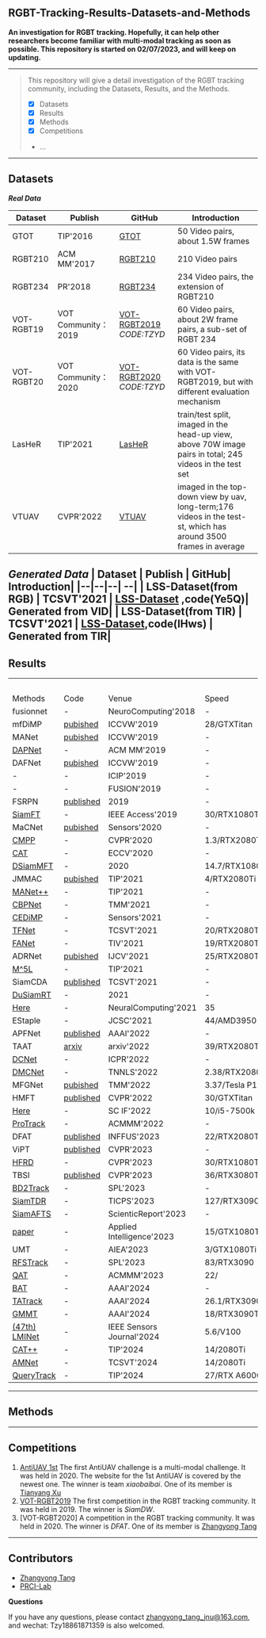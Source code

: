 ## RGBT-Tracking-Results-Datasets-and-Methods

**An investigation for RGBT tracking. 
Hopefully, it can help other researchers become familiar with multi-modal tracking as soon as possible.
This repository is started on 02/07/2023, and will keep on updating.**

-----
>This repository will give a detail investigation of the RGBT tracking community, including the Datasets, Results, and the Methods.
> 
>  - [x] Datasets
>  - [x] Results
>  - [x] Methods
>  - [x] Competitions
>  -  ...
-----

## Datasets
***Real Data***

| Dataset | Publish  | GitHub| Introduction|
|--|--|--| --|
| GTOT | TIP'2016 | [GTOT](https://pan.baidu.com/s/1QNidEo-HepRaS6OIZr7-Cw) | 50 Video pairs, about 1.5W frames|
| RGBT210| ACM MM'2017 | [RGBT210](https://drive.google.com/file/d/0B3i2rdXLNbdUTkhsLVRwcTBTMlU/view?resourcekey=0-vytg_w3hqlQfLhoiS2J8Dg) | 210 Video pairs|
| RGBT234| PR'2018 | [RGBT234](https://sites.google.com/view/ahutracking001/)| 234 Video pairs, the extension of RGBT210 |
| VOT-RGBT19| VOT Community：2019 |[VOT-RGBT2019](https://pan.baidu.com/s/1kYnTTWF9LIkrCH4NNsSlFQ) *CODE:TZYD* | 60 Video pairs, about 2W frame pairs, a sub-set of RGBT 234|
| VOT-RGBT20|VOT Community： 2020 | [VOT-RGBT2020](https://pan.baidu.com/s/1fNgAVk4siqP2p-b1M2ZGmg ) *CODE:TZYD*| 60 Video pairs, its data is the same with VOT-RGBT2019, but with different evaluation mechanism|
| LasHeR| TIP'2021 | [LasHeR](https://github.com/BUGPLEASEOUT/LasHeR) | train/test split, imaged in the head-up view, above 70W image pairs in total; 245 videos in the test set|
| VTUAV| CVPR'2022 |[VTUAV](https://zhang-pengyu.github.io/DUT-VTUAV/) | imaged in the top-down view by uav, long-term;176 videos in the test-st, which has around 3500 frames in average|

***Generated Data***
| Dataset | Publish  | GitHub| Introduction|
|--|--|--| --|
| LSS-Dataset(from RGB) | TCSVT'2021 | [LSS-Dataset](https://pan.baidu.com/s/1x2hiqb2lSo54_4CI_L9YeQhttps://pan.baidu.com/s/1x2hiqb2lSo54_4CI_L9YeQ) ,code(Ye5Q)| Generated from VID|
| LSS-Dataset(from TIR) | TCSVT'2021 | [LSS-Dataset](https://pan.baidu.com/s/1xD3Ox-9VbZnyRQSWOxQRNw),code(IHws) | Generated from TIR|
-----
## Results


<table>
    <tr> 
        <th colspan="1"></th> 
        <th colspan="1"></th> 
	<th colspan="1"></th> 
	<th colspan="1"></th> 
        <th colspan="2">GTOT</th> 
        <th colspan="2">RGBT210</th> 
        <th colspan="2">RGBT234</th> 
        <th colspan="3">LasHeR</th> 
        <th colspan="3">VTUAV</th> 
        <th colspan="3">VOT-RGBT2019</th> 
        <th colspan="3">VOT-RGBT2020</th> 
    </tr>
    <tr>
    	<td> Methods</td>
    	 <td>Code</td>
    	<td>Venue</td>
	<td>Speed</td>
    	<td> PR</td>
    	<td> SR</td>
    	<td> PR</td>
    	<td> SR</td>
       	<td> PR</td>
    	<td> SR</td>
    	<td> PR</td>
    	<td> NPR</td>
    	<td> SR</td>
    	<td> PR</td>
    	<td> NPR</td>
    	<td> SR</td>
       	<td> R</td>
    	<td> A</td>
    	<td> EAO</td>
    	<td> R</td>
    	<td> A</td>
    	<td> EAO</td> 	
    </tr>
    <tr> 
    	<td> fusionnet</td>
    	    	<td> -</td>
    	<td> NeuroComputing'2018</td>
	<td> -</td>
    	<td> 0.852</td>
    	<td> 0.626</td>
    	<td> -</td>
    	<td> -</td>
    	<td> -</td>
    	<td> -</td>
    	<td> -</td>
    	<td> -</td>
    	<td> -</td>
        <td> -</td>
    	<td> -</td>
    	<td> -</td>
       	<td> -</td>
    	<td> -</td>
    	<td> -</td>
        <td> -</td>
    	<td> -</td>
    	<td> -</td>
    </tr>
    <tr> 
    	<td> mfDiMP</td>
    	    	<td> <a href='https://github.com/zhanglichao/end2end_rgbt_tracking'>pubished</a></td>
    	<td> ICCVW'2019</td>
	<td> 28/GTXTitan</td>
    	<td> -</td>
    	<td> -</td>
    	<td> 0.786</td>
    	<td> 0.555</td>
    	<td> 0.785</td>
    	<td> 0.559</td>
    	<td> 0.448</td>
    	<td> 0.395</td>
    	<td> 0.343</td>
        <td> 0.673</td>
    	<td> -</td>
    	<td> 0.554</td>
       	<td> 0.602</td>
    	<td> 0.804</td>
    	<td> 0.388</td>
        <td> 0.638</td>
    	<td> 0.793</td>
    	<td> 0.380</td>
    </tr>
    <tr> 
    	<td> MANet </td>
    	    	<td> <a href='https://github.com/Alexadlu/MANet'>pubished</a> </td>
    	<td> ICCVW'2019</td>
	<td> -</td>
    	<td> 0.894</td>
    	<td> 0.724</td>
    	<td> -</td>
    	<td> -</td>
    	<td> 0.777</td>
    	<td> 0.539</td>
    	<td> 0.457</td>
    	<td> -</td>
    	<td> 0.330</td>
        <td> 0.455</td>
    	<td> 0.383</td>
    	<td> 0.326</td>
       	<td> 0.582</td>
    	<td> 0.701</td>
    	<td> 0.346</td>
        <td> -</td>
    	<td> -</td>
    	<td> -</td>
    </tr>
      <tr> 
    	<td> <a href='https://arxiv.org/pdf/1907.10451.pdf'>DAPNet</a></td>
    	    	<td> -</td>
    	<td> ACM MM'2019</td>
	<td> -</td>
    	<td> 0.882</td>
    	<td> 0.707</td>
    	<td> -</td>
    	<td> -</td>
    	<td> 0.766</td>
    	<td> 0.537</td>
    	<td> 0.431</td>
    	<td> -</td>
    	<td> 0.314</td>
        <td> 0.431</td>
    	<td> 0.383</td>
    	<td> 0.314</td>
       	<td> -</td>
    	<td> -</td>
    	<td>-</td>
        <td> -</td>
    	<td> -</td>
    	<td> -</td>
    </tr>
       <tr> 
    	<td> DAFNet</td>
    	    	<td> <a href='https://github.com/mjt1312/DAFNet'>pubished</a></td>
    	<td> ICCVW'2019</td>
	<td> -</td>
    	<td> 0.891</td>
    	<td> 0.712</td>
    	<td> -</td>
    	<td> -</td>
    	<td> 0.796</td>
    	<td> 0.544</td>
    	<td> 0.448</td>
    	<td> 0.390</td>
    	<td> 0.311</td>
        <td> 0.620</td>
    	<td> -</td>
    	<td> 0.458</td>
       	<td> -</td>
    	<td> -</td>
    	<td>-</td>
        <td> -</td>
    	<td> -</td>
    	<td> -</td>
    </tr>
        <tr> 
    	<td> -</td>
    	    	<td> -</td>
    	<td> ICIP'2019</td>
	<td> -</td>
    	<td> 0.843</td>
    	<td> 0.677</td>
    	<td> -</td>
    	<td> -</td>
    	<td> 0.787</td>
    	<td> 0.545</td>
    	<td> -</td>
    	<td> -</td>
    	<td> -</td>
        <td> -</td>
    	<td> -</td>
    	<td> -</td>
       	<td> -</td>
    	<td> -</td>
    	<td>-</td>
        <td> -</td>
    	<td> -</td>
    	<td> -</td>
    </tr>
    <tr> 
    	<td> -</td>
    	    	<td> -</td>
    	<td> FUSION'2019</td>
	<td> -</td>
    	<td> -</td>
    	<td> -</td>
    	<td> -</td>
    	<td> -</td>
    	<td> 0.610</td>
    	<td> 0.428</td>
    	<td> -</td>
    	<td> -</td>
    	<td> -</td>
        <td> -</td>
    	<td> -</td>
    	<td> -</td>
       	<td> -</td>
    	<td> -</td>
    	<td>-</td>
        <td> -</td>
    	<td> -</td>
    	<td> -</td>
    </tr>
    <tr> 
    	<td> FSRPN</td>
    	    	<td> <a href='https://github.com/hli1221/rgbt-tracking-fsrpn'>published</a></td>
    	<td> 2019</td>
	<td> -</td>
    	<td> -</td>
    	<td> -</td>
    	<td> -</td>
    	<td> -</td>
    	<td> -</td>
    	<td> -</td>
    	<td> -</td>
    	<td> -</td>
    	<td> -</td>
        <td> 0.653</td>
    	<td> -</td>
    	<td> 0.544</td>
       	<td> -</td>
    	<td> -</td>
    	<td>0.355</td>
        <td> -</td>
    	<td> -</td>
    	<td> -</td>
    </tr>
            <tr> 
    	<td>  <a href='https://ieeexplore.ieee.org/document/8809774'>SiamFT</a></td>
    	    	<td> -</td>
    	<td> IEEE Access'2019</td>
	<td> 30/RTX1080Ti</td>
    	<td>0.826</td>
    	<td> 0.700</td>
    	<td> -</td>
    	<td> -</td>
    	<td> 0.688</td>
    	<td> 0.486</td>
    	<td> -</td>
    	<td> -</td>
    	<td> -</td>
        <td> -</td>
    	<td> -</td>
    	<td> -</td>
       	<td> 0.630</td>
    	<td> 0.639</td>
    	<td>0.310</td>
        <td> -</td>
    	<td> -</td>
    	<td> -</td>
    </tr>
	<tr> 
    	<td> MaCNet</td>
    	    	<td> <a href='https://github.com/Lee-zl/MaCNet'>pubished</a></td>
    	<td> Sensors'2020</td>
	<td> -</td>
    	<td>0.880</td>
    	<td> 0.714</td>
    	<td> -</td>
    	<td> -</td>
    	<td> 0.790</td>
    	<td> 0.554</td>
    	<td> 0.482</td>
    	<td> 0.420</td>
    	<td> 0.350</td>
        <td> -</td>
    	<td> -</td>
    	<td> -</td>
       	<td> 0.545</td>
    	<td> 0.591</td>
    	<td>0.305</td>
        <td> -</td>
    	<td> -</td>
    	<td> -</td>
    </tr>
   	<tr> 
    	<td>  <a href='https://openaccess.thecvf.com/content_CVPR_2020/papers/Wang_Cross-Modal_Pattern-Propagation_for_RGB-T_Tracking_CVPR_2020_paper.pdf'>CMPP</a></td>
    	    	<td> -</td>
    	<td>CVPR'2020</td>
	<td> 1.3/RTX2080Ti</td>
    	<td>0.926</td>
    	<td> 0.738</td>
    	<td> -</td>
    	<td> -</td>
    	<td> 0.823</td>
    	<td> 0.575</td>
    	<td> -</td>
    	<td> -</td>
    	<td> -</td>
        <td> -</td>
    	<td> -</td>
    	<td> -</td>
       	<td> -</td>
    	<td> -</td>
    	<td>-</td>
        <td> -</td>
    	<td> -</td>
    	<td> -</td>
    </tr>
    	<tr> 
    	<td> <a href='https://www.ecva.net/papers/eccv_2020/papers_ECCV/papers/123670222.pdf'>CAT</a></td>
    	    	<td> -</td>
    	<td>ECCV'2020</td>
	<td> -</td>
    	<td>0.889</td>
    	<td> 0.717</td>
    	<td> 0.792</td>
    	<td> 0.533</td>
    	<td> 0.804</td>
    	<td> 0.561</td>
    	<td> 0.450</td>
    	<td> 0.395</td>
    	<td> 0.314</td>
        <td> -</td>
    	<td> -</td>
    	<td> -</td>
       	<td> -</td>
    	<td> -</td>
    	<td>-</td>
        <td> -</td>
    	<td> -</td>
    	<td> -</td>
    </tr>
    	<tr> 
    	<td> <a href='https://www.sciencedirect.com/science/article/pii/S092359651930342X'>DSiamMFT</a></td>
    	    	<td> -</td>
    	<td>2020</td>
	<td> 14.7/RTX1080Ti</td>
    	<td>-</td>
    	<td> -</td>
    	<td> 0.642</td>
    	<td> 0.432</td>
    	<td> -</td>
    	<td> -</td>
    	<td> -</td>
    	<td> -</td>
    	<td> -</td>
        <td> -</td>
    	<td> -</td>
    	<td> -</td>
       	<td> -</td>
    	<td> -</td>
    	<td>-</td>
        <td> -</td>
    	<td> -</td>
    	<td> -</td>
    </tr>
    	<tr> 
    	<td> JMMAC</td>
    	    	<td> <a href='https://github.com/zhang-pengyu/JMMAC'>pubished</a></td>
    	<td>TIP'2021</td>
	<td> 4/RTX2080Ti</td>
    	<td>0.902</td>
    	<td> 0.732</td>
    	<td> -</td>
    	<td> -</td>
    	<td> 0.790</td>
    	<td> 0.573</td>
    	<td> -</td>
    	<td> -</td>
    	<td> -</td>
        <td> -</td>
    	<td> -</td>
    	<td> -</td>
       	<td> 0.665</td>
    	<td> 0.821</td>
    	<td>0.483</td>
        <td> 0.662</td>
    	<td> 0.818</td>
    	<td> 0.420</td>
    </tr>
      	<tr> 
    	<td> <a href='https://github.com/Alexadlu/MANet_pp'>MANet++</a></td>
    	    	<td> -</td>
    	<td>TIP'2021</td>
	<td> -</td>
    	<td>0.901</td>
    	<td> 0.723</td>
    	<td> -</td>
    	<td> -</td>
    	<td> 0.800</td>
    	<td> 0.554</td>
    	<td> 0.467</td>
    	<td> 0.404</td>
    	<td> 0.314</td>
        <td> -</td>
    	<td> -</td>
    	<td> -</td>
       	<td> 0.509</td>
    	<td> 0.538</td>
    	<td>0.272</td>
        <td> -</td>
    	<td> -</td>
    	<td> -</td>
    </tr>
       	<tr> 
    	<td> <a href='https://ieeexplore.ieee.org/abstract/document/9340007'>CBPNet</a></td>
    	    	<td> -</td>
    	<td>TMM'2021</td>
	<td> -</td>
    	<td>0.885</td>
    	<td> 0.716</td>
    	<td> -</td>
    	<td> -</td>
    	<td> 0.794</td>
    	<td> 0.541</td>
    	<td> -</td>
    	<td> -</td>
    	<td> -</td>
        <td> -</td>
    	<td> -</td>
    	<td> -</td>
       	<td> -</td>
    	<td> -</td>
    	<td>-</td>
        <td> -</td>
    	<td> -</td>
    	<td> -</td>
    </tr>
       	<tr> 
    	<td>  <a href='https://pubmed.ncbi.nlm.nih.gov/34502691/'>CEDiMP</a></td>
    	    	<td> -</td>
    	<td>Sensors'2021</td>
	<td> -</td>
    	<td>0.886</td>
    	<td> 0.731</td>
    	<td> -</td>
    	<td> -</td>
    	<td> 0.808</td>
    	<td> 0.561</td>
    	<td> -</td>
    	<td> -</td>
    	<td> -</td>
        <td> -</td>
    	<td> -</td>
    	<td> -</td>
       	<td> -</td>
    	<td> -</td>
    	<td>-</td>
        <td> -</td>
    	<td> -</td>
    	<td> -</td>
    </tr>
       <tr> 
    	<td> <a href='https://ieeexplore.ieee.org/document/9383014'>TFNet</a></td>
    	    	<td> -</td>
    	<td>TCSVT'2021</td>
	<td> 20/RTX2080Ti</td>
    	<td>0.886</td>
    	<td> 0.729</td>
    	<td> 0.777</td>
    	<td> 0.529</td>
    	<td> 0.806</td>
    	<td> 0.560</td>
    	<td> -</td>
    	<td> -</td>
    	<td> -</td>
        <td> -</td>
    	<td> -</td>
    	<td> -</td>
       	<td> 0.462</td>
    	<td> 0.594</td>
    	<td>0.288</td>
        <td> -</td>
    	<td> -</td>
    	<td> -</td>
    </tr>
        <tr> 
    	<td> <a href='https://ieeexplore.ieee.org/stamp/stamp.jsp?arnumber=90354574'>FANet</a></td>
    	    	<td> -</td>
    	<td>TIV'2021</td>
	<td> 19/RTX2080Ti</td>
    	<td>0.891</td>
    	<td> 0.728</td>
    	<td> -</td>
    	<td> -</td>
    	<td> 0.787</td>
    	<td> 0.553</td>
    	<td> 0.441</td>
    	<td> 0.384</td>
    	<td> 0.309</td>
        <td> -</td>
    	<td> -</td>
    	<td> -</td>
       	<td> 0.472</td>
    	<td> 0.508</td>
    	<td>0.247</td>
        <td> -</td>
    	<td> -</td>
    	<td> -</td>
    </tr>
         <tr> 
    	<td> ADRNet</td>
    	    	<td> <a href='https://github.com/zhang-pengyu/ADRNet'>pubished</a></td>
    	<td>IJCV'2021</td>
	<td> 25/RTX2080Ti</td>
    	<td>0.904</td>
    	<td> 0.739</td>
    	<td> -</td>
    	<td> -</td>
    	<td> 0.809</td>
    	<td> 0.571</td>
    	<td> -</td>
    	<td> -</td>
    	<td> -</td>
        <td> 0.622</td>
    	<td> -</td>
    	<td> 0.466</td>
       	<td> 0.622</td>
    	<td> 0.766</td>
    	<td>0.396</td>
        <td> -</td>
    	<td> -</td>
    	<td> -</td>
    </tr>
	<tr> 
    	<td> <a href='https://ieeexplore.ieee.org/document/9617143'>M^5L</a></td>
    	    	<td> -</td>
    	<td>TIP'2021</td>
	<td> -</td>
    	<td>0.896</td>
    	<td> 0.710</td>
    	<td> -</td>
    	<td> -</td>
    	<td> 0.795</td>
    	<td> 0.542</td>
    	<td> -</td>
    	<td> -</td>
    	<td> -</td>
        <td> -</td>
    	<td> -</td>
    	<td> -</td>
       	<td> -</td>
    	<td> -</td>
    	<td>-</td>
        <td> -</td>
    	<td> -</td>
    	<td> -</td>
    </tr>
            <tr> 
    	<td> SiamCDA</td>
    	    	<td> <a href='https://github.com/Tianlu-Zhang/LSS-Dataset'> published </a> </td>
    	<td>TCSVT'2021</td>
	<td> -</td>
    	<td>0.877</td>
    	<td> 0.732</td>
    	<td> -</td>
    	<td> -</td>
    	<td> 0.760</td>
    	<td> 0.569</td>
    	<td> -</td>
    	<td> -</td>
    	<td> -</td>
        <td> -</td>
    	<td> -</td>
    	<td> -</td>
       	<td> 0.682</td>
    	<td> 0.757</td>
    	<td>0.424</td>
        <td> -</td>
    	<td> -</td>
    	<td> -</td>
    </tr>
    <tr> 
    	<td> <a href='https://link.springer.com/article/10.1007/s00371-021-02131-4'>DuSiamRT</a></td>
    	    	<td> -</td>
    	<td>2021</td>
	<td> -</td>
    	<td>0.766</td>
    	<td> 0.628</td>
    	<td> -</td>
    	<td> -</td>
    	<td> 0.567</td>
    	<td> 0.384</td>
    	<td> -</td>
    	<td> -</td>
    	<td> -</td>
        <td> -</td>
    	<td> -</td>
    	<td> -</td>
       	<td> -</td>
    	<td> -</td>
    	<td>-</td>
        <td> -</td>
    	<td> -</td>
    	<td> -</td>
    </tr>
   <tr> 
    	<td> <a href='https://www.sciencedirect.com/science/article/pii/S0925231221011966'>Here</a></td>
    	    	<td> -</td>
    	<td>NeuralComputing'2021</td>
	<td> 35</td>
    	<td>0.869</td>
    	<td> 0.711</td>
    	<td> -</td>
    	<td> -</td>
    	<td> 0.751</td>
    	<td> 0.491</td>
    	<td> -</td>
    	<td> -</td>
    	<td> -</td>
        <td> -</td>
    	<td> -</td>
    	<td> -</td>
       	<td> 0.682</td>
    	<td> 0.757</td>
    	<td>0.424</td>
        <td> -</td>
    	<td> -</td>
    	<td> -</td>
    </tr>
   <tr> 
    	<td> EStaple</td>
    	    	<td> -</td>
    	<td>JCSC'2021</td>
	<td> 44/AMD3950</td>
    	<td>-</td>
    	<td> </td>
    	<td> -</td>
    	<td> -</td>
    	<td> 0.648</td>
    	<td> 0.470</td>
    	<td> -</td>
    	<td> -</td>
    	<td> -</td>
        <td> -</td>
    	<td> -</td>
    	<td> -</td>
       	<td> -</td>
    	<td> -</td>
    	<td>-</td>
        <td> -</td>
    	<td> -</td>
    	<td> -</td>
    </tr>
    <tr> 
    	<td> APFNet</td>
    	    	<td> <a href='https://github.com/yangmengmeng1997/APFNet'> published </a> </td>
    	<td>AAAI'2022</td>
	<td> -</td>
    	<td>0.905</td>
    	<td> 0.739</td>
    	<td> -</td>
    	<td> -</td>
    	<td> 0.827</td>
    	<td> 0.579</td>
    	<td> 0.500</td>
    	<td> -</td>
    	<td> 0.362</td>
        <td> -</td>
    	<td> -</td>
    	<td> -</td>
       	<td> -</td>
    	<td> -</td>
    	<td>-</td>
        <td> -</td>
    	<td> -</td>
    	<td> -</td>
    </tr>
    <tr> 
    	<td> TAAT</td>
    	    	<td> <a href='https://arxiv.org/abs/2201.08949'> arxiv </a> </td>
    	<td>arxiv'2022</td>
	<td> 39/RTX2080Ti</td>
    	<td>0.858</td>
    	<td> 0.696</td>
    	<td> 0.710</td>
    	<td> 0.486</td>
    	<td> -</td>
    	<td> -</td>
    	<td> -</td>
    	<td> -</td>
    	<td> -</td>
        <td> 0.696</td>
    	<td> -</td>
    	<td> 0.560</td>
       	<td> 0.643</td>
    	<td> 0.735</td>
    	<td>0.416</td>
        <td> -</td>
    	<td> -</td>
    	<td> -</td>
    </tr>
    	<td> <a href='https://pubmed.ncbi.nlm.nih.gov/35604973/'> DCNet </a></td>
    	    	<td> - </td>
    	<td>ICPR'2022</td>
	<td> -</td>
    	<td>0.903</td>
    	<td> 0.736</td>
    	<td> -</td>
    	<td> -</td>
    	<td> 0.839</td>
    	<td> 0.591</td>
    	<td> -</td>
    	<td> -</td>
    	<td> -</td>
        <td> -</td>
    	<td> -</td>
    	<td> -</td>
       	<td> -</td>
    	<td> -</td>
    	<td>-</td>
        <td> -</td>
    	<td> -</td>
    	<td> -</td>
    </tr>
 	<tr> 
    	<td> <a href='https://openaccess.thecvf.com/content_CVPR_2019/papers/Shou_DMC-Net_Generating_Discriminative_Motion_Cues_for_Fast_Compressed_Video_Action_CVPR_2019_paper.pdf'> DMCNet </a></td>
    	    	<td> -</td>
    	<td>TNNLS'2022</td>
	<td> 2.38/RTX2080Ti</td>
    	<td>0.909</td>
    	<td> 0.733</td>
    	<td> 0.797</td>
    	<td> 0.555</td>
    	<td> 0.839</td>
    	<td> 0.593</td>
    	<td> 0.490</td>
    	<td> 0.431</td>
    	<td> 0.355</td>
        <td> -</td>
    	<td> -</td>
    	<td> -</td>
       	<td> -</td>
    	<td> -</td>
    	<td>-</td>
        <td> -</td>
    	<td> -</td>
    	<td> -</td>
    </tr>
    </tr>
 	<tr> 
    	<td> MFGNet</td>
    	    	<td> <a href='https://github.com/wangxiao5791509/MFG_RGBT_Tracking_PyTorch'>pubished</a></td>
    	<td>TMM'2022</td>
	<td> 3.37/Tesla P100</td>
    	<td>0.889</td>
    	<td> 0.707</td>
    	<td> 0.749</td>
    	<td> 0.494</td>
    	<td> 0.783</td>
    	<td> 0.535</td>
    	<td> </td>
    	<td> </td>
    	<td> </td>
        <td> -</td>
    	<td> -</td>
    	<td> -</td>
       	<td> -</td>
    	<td> -</td>
    	<td>-</td>
        <td> -</td>
    	<td> -</td>
    	<td> -</td>
    </tr>
 	<tr> 
    	<td> HMFT</td>
    	    	<td> <a href='https://github.com/zhang-pengyu/HMFT'> published</a></td>
    	<td>CVPR'2022</td>
	<td> 30/GTXTitan</td>
    	<td>0.912</td>
    	<td> 0.749</td>
    	<td> 0.786</td>
    	<td> 0.535</td>
    	<td> 0.788</td>
    	<td> 0.568</td>
    	<td> 0.460</td>
    	<td> 0.413</td>
    	<td> 0.326</td>
        <td> 0.758</td>
    	<td> -</td>
    	<td> 0.627</td>
       	<td> 0.553</td>
    	<td> 0.760</td>
    	<td>0.347</td>
        <td> -</td>
    	<td> -</td>
    	<td> -</td>
    </tr>
       <tr> 
    	<td> <a href='https://link.springer.com/article/10.1007/s11432-020-3160-5'>Here</a></td>
    	<td> -</td>
    	<td>SC IF'2022</td>
	<td> 10/i5-7500k</td>
    	<td>0.864</td>
    	<td> 0.707</td>
    	<td> -</td>
    	<td> -</td>
    	<td> 0.666</td>
    	<td> 0.484</td>
    	<td> -</td>
    	<td> -</td>
    	<td> -</td>
        <td> -</td>
    	<td> -</td>
    	 <td> -</td>
    	<td> -</td>
       	<td> -</td>
    	<td> -</td>
    	<td>-</td>
        <td> -</td>
    	<td> -</td>
    </tr>
       <tr> 
    	<td> <a href='https://dl.acm.org/doi/10.1145/3503161.3547851'> ProTrack </a></td>
    	<td> -</td>
    	<td>ACMMM'2022</td>
	<td> -</td>
    	<td>-</td>
    	<td> -</td>
    	<td> -</td>
    	<td> 0.786</td>
    	<td> 0.587</td>
    	<td> 0.509</td>
    	<td> -</td>
    	<td> 0.421</td>
    	<td> -</td>
        <td> -</td>
    	<td> -</td>
    	 <td> -</td>
    	<td> -</td>
       	<td> -</td>
    	<td> -</td>
    	<td>-</td>
        <td> -</td>
    	<td> -</td>
    </tr>
       <tr> 
    	<td> DFAT</td>
    	<td> <a href='https://github.com/Zhangyong-Tang/DFAT-Information-Fusion/'>published</a></td>
    	<td>INFFUS'2023</td>
	<td> 22/RTX2080Ti</td>
    	<td>0.893</td>
    	<td> 0.723</td>
    	<td> -</td>
    	<td> -</td>
    	<td> 0.758</td>
    	<td> 0.552</td>
    	<td> -</td>
    	<td> -</td>
    	<td> 0.336</td>
        <td> -</td>
    	<td> -</td>
    	 <td> -</td>
    	<td> 0.670</td>
       	<td> 0.756</td>
    	<td> 0.413</td>
    	<td>0.672</td>
        <td> 0.779</td>
    	<td> 0.390</td>
    </tr>
       <tr> 
    	<td> ViPT</td>
    	<td> <a href='https://github.com/jiawen-zhu/ViPT'>published</a></td>
    	<td>CVPR'2023</td>
	<td> -</td>
    	<td>-</td>
    	<td> -</td>
    	<td> -</td>
    	<td> -</td>
    	<td> 0.835</td>
    	<td> 0.617</td>
    	<td> 0.651</td>
    	<td> -</td>
    	<td> 0.525</td>
        <td> -</td>
    	<td> -</td>
    	 <td> -</td>
    	<td> -</td>
       	<td> -</td>
    	<td> -</td>
    	<td>-</td>
        <td> -</td>
    	<td> -</td>
    </tr>
       <tr> 
    	<td> <a href='[https://github.com/jiawen-zhu/ViPT](https://eprints.whiterose.ac.uk/198539/1/4808_efficient_rgb_t_tracking_via_c-Camera-ready%20PDF.pdf)'>HFRD</a></td>
    	<td> -</td>
    	<td>CVPR'2023</td>
	<td> 30/RTX1080Ti</td>
    	<td>0.892</td>
    	<td> 0.734</td>
    	<td> -</td>
    	<td> -</td>
    	<td> 0.824</td>
    	<td> 0.584</td>
    	<td> 0.590</td>
    	<td> 0.546</td>
    	<td> 0.464</td>
        <td> -</td>
    	<td> -</td>
    	 <td> -</td>
    	<td> -</td>
       	<td> -</td>
    	<td> -</td>
    	<td>-</td>
        <td> -</td>
    	<td> -</td>
    </tr>
       <tr> 
    	<td> TBSI</td>
    	<td> <a href='https://github.com/RyanHTR/TBSI'>published</a></td>
    	<td>CVPR'2023</td>
	<td> 36/RTX3080Ti</td>
    	<td>-</td>
    	<td> -</td>
    	<td> 0.853</td>
    	<td> 0.625</td>
    	<td> 0.871</td>
    	<td> 0.637</td>
    	<td> 0.692</td>
    	<td> 0.657</td>
    	<td> 0.556</td>
        <td> -</td>
    	<td> -</td>
    	 <td> -</td>
    	<td> -</td>
       	<td> -</td>
    	<td> -</td>
    	<td>-</td>
        <td> -</td>
    	<td> -</td>
    </tr>
       <tr> 
    	<td> <a href='https://ieeexplore.ieee.org/stamp/stamp.jsp?arnumber=10184056'>BD2Track</a></td>
    	<td> -</td>
    	<td>SPL'2023</td>
	<td> -</td>
    	<td>-</td>
    	<td> -</td>
    	<td> -</td>
    	<td> -</td>
    	<td> -</td>
    	<td> -</td>
    	<td> 0.560</td>
    	<td> -</td>
    	<td> 0.432</td>
        <td> -</td>
    	<td> -</td>
    	 <td> -</td>
    	<td> -</td>
       	<td> -</td>
    	<td> -</td>
    	<td>-</td>
        <td> -</td>
    	<td> -</td>
    </tr>
       <tr> 
    	<td> <a href='https://ieeexplore.ieee.org/document/10226308'>SiamTDR</a></td>
    	<td> -</td>
    	<td>TICPS'2023</td>
	<td> 127/RTX3090</td>
    	<td>88.5</td>
    	<td> 71.4</td>
    	<td> -</td>
    	<td> -</td>
    	<td> -</td>
    	<td> -</td>
    	<td> -</td>
    	<td> -</td>
    	<td> -</td>
        <td> -</td>
    	<td> -</td>
    	 <td> -</td>
    	<td> -</td>
       	<td> -</td>
    	<td> -</td>
    	<td>-</td>
        <td> -</td>
    	<td> -</td>
    </tr>
       <tr> 
    	<td>  <a href='https://pubmed.ncbi.nlm.nih.gov/37587133/'>SiamAFTS</a> </td>
    	<td> -</td>
    	<td>ScienticReport'2023</td>
	<td> -</td>
    	<td>84.9</td>
    	<td> 77.7</td>
    	<td> 87.3</td>
    	<td> 56.4</td>
    	<td> 89.0</td>
    	<td> 60.2</td>
    	<td> -</td>
    	<td> -</td>
    	<td> -</td>
        <td> -</td>
    	<td> -</td>
    	 <td> -</td>
    	<td> -</td>
       	<td> -</td>
    	<td> -</td>
    	<td>-</td>
        <td> -</td>
    	<td> -</td>
    </tr>
	 <tr> 
    	<td><a href='https://link.springer.com/article/10.1007/s10489-023-04741-y'>paper</a> </td>
    	<td> -</td>
    	<td>Applied Intelligence'2023</td>
	<td> 15/GTX1080Ti</td>
    	<td>91.6</td>
    	<td> 74.4</td>
    	<td> 80.2</td>
    	<td> 56.8</td>
    	<td> 83.6</td>
    	<td> 60.4</td>
	<td> 63.6</td>
       	<td> 59.4</td>
    	<td> 50.0</td>
    	<td> 69.2</td>
    	<td> -</td>
    	<td> 57.2</td>
        <td> -</td>
    	<td> -</td>
    	<td> -</td>
    	<td>-</td>
        <td> -</td>
    	<td> -</td>
    </tr>
	 <tr> 
    	<td>UMT</td>
    	<td> -</td>
    	<td>AIEA'2023</td>
	<td> 3/GTX1080Ti</td>
    	<td>89.2</td>
    	<td> 73.0</td>
    	<td> </td>
    	<td> </td>
    	<td> 84.2</td>
    	<td> 60.3</td>
	<td> 49.3</td>
       	<td> 43.0</td>
    	<td> 36.9</td>
    	<td> </td>
    	<td> -</td>
    	<td> </td>
        <td> -</td>
    	<td> -</td>
    	<td> -</td>
    	<td>-</td>
        <td> -</td>
    	<td> -</td>
    </tr>
	
<!-- <tr>  -->
<!--     	<td> <a href='https://arxiv.org/abs/2308.13764'>USTrack</a></td>
    	<td> -</td>
    	<td>Arxiv'2023</td>
	<td> 84.2/RTX3090</td>
    	<td>93.4</td>
    	<td> 78.3</td>
    	<td> -</td>
    	<td> -</td>
    	<td> 87.4</td>
    	<td> 65.8</td>
	<td> -</td>
       	<td> -</td>
    	<td> -</td>
    	<td> 86.9</td>
    	<td> -</td>
    	<td> 74.4</td>
        <td> -</td>
    	<td> -</td>
    	<td> -</td>
    	<td>-</td>
        <td> -</td>
    	<td> -</td>
    </tr> -->
<tr> 
    	<td> <a href='https://ieeexplore.ieee.org/abstract/document/10252033'>RFSTrack</a></td>
    	<td> -</td>
    	<td>SPL'2023</td>
	<td> 83/RTX3090</td>
    	<td>92.1</td>
    	<td> 75.3</td>
    	<td> -</td>
    	<td> -</td>
    	<td> 86.3</td>
    	<td> 62.2</td>
	<td> 65.9</td>
       	<td> -</td>
    	<td> 52.6</td>
    	<td> -</td>
    	<td> -</td>
    	<td> -</td>
        <td> -</td>
    	<td> -</td>
    	<td> -</td>
    	<td>-</td>
        <td> -</td>
    	<td> -</td>
    </tr>
<tr> 
    	<td> <a href='https://dl.acm.org/doi/10.1145/3581783.3612341'>QAT</a></td>
    	<td> -</td>
    	<td>ACMMM'2023</td>
	<td> 22/</td>
    	<td>91.5</td>
    	<td> 75.5</td>
    	<td> 86.8</td>
    	<td> 61.9</td>
    	<td> 88.4</td>
    	<td> 64.3</td>
	<td> 64.2</td>
       	<td> 59.6</td>
    	<td> 50.1</td>
    	<td> 80.1</td>
    	<td> -</td>
    	<td> 66.7</td>
        <td> -</td>
    	<td> -</td>
    	<td> -</td>
    	<td>-</td>
        <td> -</td>
    	<td> -</td>
    </tr>
	 <tr> 
    	<td><a href='https://github.com/SparkTempest/BAT'>BAT</a></td>
    	<td> -</td>
    	<td>AAAI'2024</td>
	<td> -</td>
    	<td>-</td>
    	<td> -</td>
    	<td> </td>
    	<td> </td>
    	<td> 86.8</td>
    	<td> 64.1</td>
	<td> 70.2</td>
       	<td> </td>
    	<td> 56.3</td>
    	<td> </td>
    	<td> -</td>
    	<td> </td>
        <td> -</td>
    	<td> -</td>
    	<td> -</td>
    	<td>-</td>
        <td> -</td>
    	<td> -</td>
    </tr>
    </tr>
	 <tr> 
    	<td><a href='https://arxiv.org/abs/2401.01244'>TATrack</a></td>
    	<td> -</td>
    	<td>AAAI'2024</td>
	<td> 26.1/RTX3090</td>
    	<td>-</td>
    	<td> -</td>
    	<td> 85.3</td>
    	<td> 61.8</td>
    	<td> 87.2</td>
    	<td> 64.4</td>
	<td> 70.2</td>
       	<td> 66.7</td>
    	<td> 56.1</td>
    	<td> </td>
    	<td> -</td>
    	<td> </td>
        <td> -</td>
    	<td> -</td>
    	<td> -</td>
    	<td>-</td>
        <td> -</td>
    	<td> -</td>
    </tr>
	 <tr> 
    	<td> <a href='https://github.com/Zhangyong-Tang/GMMT'>GMMT</a></td>
    	<td> -</td>
    	<td>AAAI'2024</td>
	<td> 18/RTX3090Ti</td>
    	<td>93.6</td>
    	<td> 78.5</td>
    	<td> -</td>
    	<td> -</td>
    	<td> 87.9</td>
    	<td> 64.7</td>
	<td> 70.7</td>
       	<td> 67.0</td>
    	<td> 56.6</td>
    	<td> -</td>
    	<td> -</td>
    	<td> -</td>
        <td> -</td>
    	<td> -</td>
    	<td> -</td>
    	<td>-</td>
        <td> -</td>
    	<td> -</td>
    </tr>
	 <tr> 
    	<td> <a href='https://github.com/mjt1312/Lminet'>(47th) LMINet</a></td>
    	<td> -</td>
    	<td>IEEE Sensors Journal'2024</td>
	<td> 5.6/V100</td>
    	<td>91.4</td>
    	<td> 73.6</td>
    	<td> -</td>
    	<td> -</td>
    	<td> 83.8</td>
    	<td> 59.2</td>
	<td> 49.0</td>
       	<td> 43.3</td>
    	<td> 34.8</td>
    	<td> -</td>
    	<td> -</td>
    	<td> -</td>
        <td> -</td>
    	<td> -</td>
    	<td> -</td>
    	<td>-</td>
        <td> -</td>
    	<td> -</td>
    </tr>
	 <tr> 
    	<td> <a href='https://ieeexplore.ieee.org/abstract/document/10460420'>CAT++</a></td>
    	<td> -</td>
    	<td>TIP'2024</td>
	<td> 14/2080Ti</td>
    	<td>91.5</td>
    	<td> 73.3</td>
    	<td> 82.2</td>
    	<td> 56.1</td>
    	<td> 84.0</td>
    	<td> 59.2</td>
	<td> 50.9</td>
       	<td> 44.4</td>
    	<td> 34.8</td>
    	<td> -</td>
    	<td> -</td>
    	<td> -</td>
        <td> -</td>
    	<td> -</td>
    	<td> -</td>
    	<td>-</td>
        <td> -</td>
    	<td> -</td>
    </tr>
	 <tr> 
    	<td> <a href='https://ieeexplore.ieee.org/abstract/document/10472533'>AMNet</a></td>
    	<td> -</td>
    	<td>TCSVT'2024</td>
	<td> 14/2080Ti</td>
    	<td>92.9</td>
    	<td> 77.4</td>
    	<td> -</td>
    	<td> -</td>
    	<td> 87.7</td>
    	<td> 65.5</td>
	<td> 70.2</td>
       	<td> 66.0</td>
    	<td> 55.9</td>
    	<td> -</td>
    	<td> -</td>
    	<td> -</td>
        <td> -</td>
    	<td> -</td>
    	<td> -</td>
    	<td>-</td>
        <td> -</td>
    	<td> -</td>
    </tr>
	 <tr> 
    	<td> <a href='https://ieeexplore.ieee.org/abstract/document/10516307?casa_token=jEMySzd_jh0AAAAA:2EFbV9i_xl8yQM8i0tUlZKVk9RMcOn45MbxiKouZjIQ3RDR7mVK8LeA3MVCBzWOlkDIBQL2W79c'>QueryTrack</a></td>
    	<td> -</td>
    	<td>TIP'2024</td>
	<td> 27/RTX A6000</td>
    	<td>92.3</td>
    	<td> 75.9</td>
    	<td> -</td>
    	<td> -</td>
    	<td> 84.1</td>
    	<td> 60.0</td>
	<td> 75.5</td>
       	<td> -</td>
    	<td> 52.0</td>
    	<td> 75.5</td>
    	<td> -</td>
    	<td> 63.3</td>
        <td> -</td>
    	<td> -</td>
    	<td> -</td>
    	<td>-</td>
        <td> -</td>
    	<td> -</td>
    </tr>
</table>

-----
## Methods

-----
## Competitions

 1. [AntiUAV 1st](https://anti-uav.github.io/)
	The first AntiUAV challenge is a multi-modal challenge. It was held in 2020.  The website for the 1st AntiUAV is covered by the newest one. The winner is team *xiaobaibai*. One of its member is [Tianyang Xu](https://xu-tianyang.github.io/)
 2. [VOT-RGBT2019](https://votchallenge.net/vot2019/)
 	The first competition in the RGBT tracking community. It was held in 2019. The winner is *SiamDW*.
 3. [VOT-RGBT2020]
    A competition in the RGBT tracking community. It was held in 2020. The winner is *DFAT*. One of its member is [Zhangyong Tang](https://github.com/Zhangyong-Tang/)

-----
## Contributors
- [Zhangyong Tang](https://github.com/Zhangyong_Tang)
- [PRCI-Lab](https://github.com/PRCI-Lab)

**Questions**

If you have any questions, please contact zhangyong_tang_jnu@163.com, and wechat: Tzy18861871359  is also welcomed.



 
